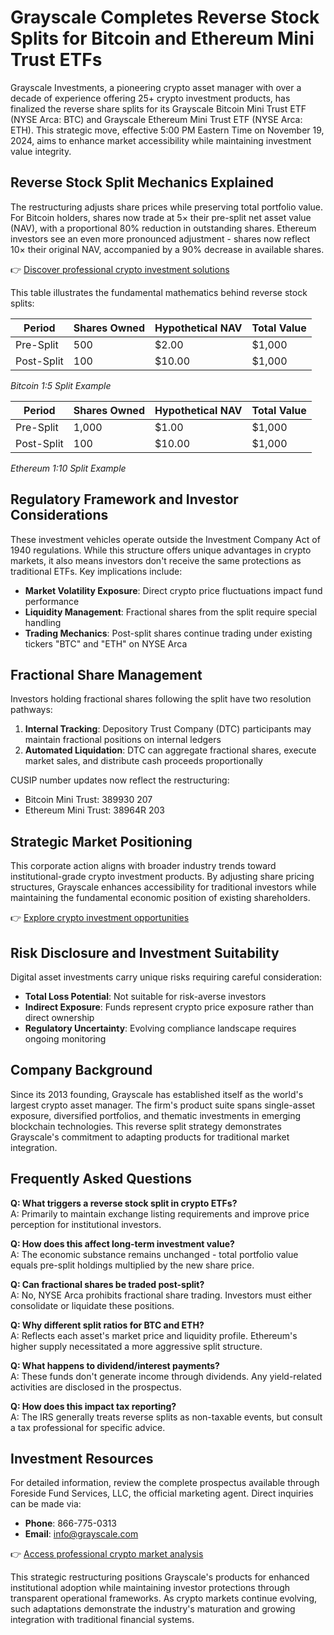 # Grayscale Completes Reverse Stock Splits for Bitcoin and Ethereum Mini Trust ETFs

Grayscale Investments, a pioneering crypto asset manager with over a decade of experience offering 25+ crypto investment products, has finalized the reverse share splits for its Grayscale Bitcoin Mini Trust ETF (NYSE Arca: BTC) and Grayscale Ethereum Mini Trust ETF (NYSE Arca: ETH). This strategic move, effective 5:00 PM Eastern Time on November 19, 2024, aims to enhance market accessibility while maintaining investment value integrity.

## Reverse Stock Split Mechanics Explained

The restructuring adjusts share prices while preserving total portfolio value. For Bitcoin holders, shares now trade at 5× their pre-split net asset value (NAV), with a proportional 80% reduction in outstanding shares. Ethereum investors see an even more pronounced adjustment - shares now reflect 10× their original NAV, accompanied by a 90% decrease in available shares.

👉 [Discover professional crypto investment solutions](https://bit.ly/okx-bonus)

This table illustrates the fundamental mathematics behind reverse stock splits:

| Period      | Shares Owned | Hypothetical NAV | Total Value |
|-------------|--------------|------------------|-------------|
| Pre-Split   | 500          | $2.00           | $1,000      |
| Post-Split  | 100          | $10.00          | $1,000      |

*Bitcoin 1:5 Split Example*

| Period      | Shares Owned | Hypothetical NAV | Total Value |
|-------------|--------------|------------------|-------------|
| Pre-Split   | 1,000        | $1.00           | $1,000      |
| Post-Split  | 100          | $10.00          | $1,000      |

*Ethereum 1:10 Split Example*

## Regulatory Framework and Investor Considerations

These investment vehicles operate outside the Investment Company Act of 1940 regulations. While this structure offers unique advantages in crypto markets, it also means investors don't receive the same protections as traditional ETFs. Key implications include:

- **Market Volatility Exposure**: Direct crypto price fluctuations impact fund performance
- **Liquidity Management**: Fractional shares from the split require special handling
- **Trading Mechanics**: Post-split shares continue trading under existing tickers "BTC" and "ETH" on NYSE Arca

## Fractional Share Management

Investors holding fractional shares following the split have two resolution pathways:

1. **Internal Tracking**: Depository Trust Company (DTC) participants may maintain fractional positions on internal ledgers
2. **Automated Liquidation**: DTC can aggregate fractional shares, execute market sales, and distribute cash proceeds proportionally

CUSIP number updates now reflect the restructuring:
- Bitcoin Mini Trust: 389930 207
- Ethereum Mini Trust: 38964R 203

## Strategic Market Positioning

This corporate action aligns with broader industry trends toward institutional-grade crypto investment products. By adjusting share pricing structures, Grayscale enhances accessibility for traditional investors while maintaining the fundamental economic position of existing shareholders.

👉 [Explore crypto investment opportunities](https://bit.ly/okx-bonus)

## Risk Disclosure and Investment Suitability

Digital asset investments carry unique risks requiring careful consideration:
- **Total Loss Potential**: Not suitable for risk-averse investors
- **Indirect Exposure**: Funds represent crypto price exposure rather than direct ownership
- **Regulatory Uncertainty**: Evolving compliance landscape requires ongoing monitoring

## Company Background

Since its 2013 founding, Grayscale has established itself as the world's largest crypto asset manager. The firm's product suite spans single-asset exposure, diversified portfolios, and thematic investments in emerging blockchain technologies. This reverse split strategy demonstrates Grayscale's commitment to adapting products for traditional market integration.

## Frequently Asked Questions

**Q: What triggers a reverse stock split in crypto ETFs?**  
A: Primarily to maintain exchange listing requirements and improve price perception for institutional investors.

**Q: How does this affect long-term investment value?**  
A: The economic substance remains unchanged - total portfolio value equals pre-split holdings multiplied by the new share price.

**Q: Can fractional shares be traded post-split?**  
A: No, NYSE Arca prohibits fractional share trading. Investors must either consolidate or liquidate these positions.

**Q: Why different split ratios for BTC and ETH?**  
A: Reflects each asset's market price and liquidity profile. Ethereum's higher supply necessitated a more aggressive split structure.

**Q: What happens to dividend/interest payments?**  
A: These funds don't generate income through dividends. Any yield-related activities are disclosed in the prospectus.

**Q: How does this impact tax reporting?**  
A: The IRS generally treats reverse splits as non-taxable events, but consult a tax professional for specific advice.

## Investment Resources

For detailed information, review the complete prospectus available through Foreside Fund Services, LLC, the official marketing agent. Direct inquiries can be made via:
- **Phone**: 866-775-0313
- **Email**: info@grayscale.com

👉 [Access professional crypto market analysis](https://bit.ly/okx-bonus)

This strategic restructuring positions Grayscale's products for enhanced institutional adoption while maintaining investor protections through transparent operational frameworks. As crypto markets continue evolving, such adaptations demonstrate the industry's maturation and growing integration with traditional financial systems.